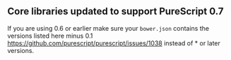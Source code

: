## Core libraries updated to support PureScript 0.7

If you are using 0.6 or earlier make sure your `bower.json` contains the versions listed here minus 0.1 https://github.com/purescript/purescript/issues/1038 instead of * or later versions.